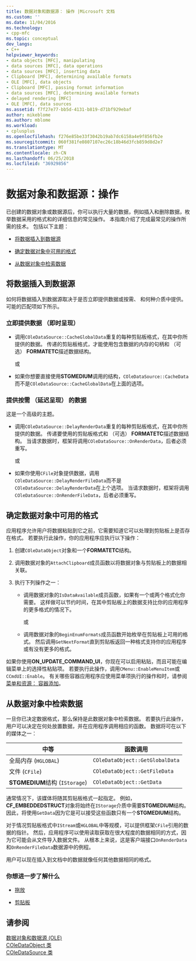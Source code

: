```yaml
---
title: 数据对象和数据源： 操作 |Microsoft 文档
ms.custom: ''
ms.date: 11/04/2016
ms.technology:
- cpp-mfc
ms.topic: conceptual
dev_langs:
- C++
helpviewer_keywords:
- data objects [MFC], manipulating
- data sources [MFC], data operations
- data sources [MFC], inserting data
- Clipboard [MFC], determining available formats
- OLE [MFC], data objects
- Clipboard [MFC], passing format information
- data sources [MFC], determining available formats
- delayed rendering [MFC]
- OLE [MFC], data sources
ms.assetid: f7f27e77-bb5d-4131-b819-d71bf929ebaf
author: mikeblome
ms.author: mblome
ms.workload:
- cplusplus
ms.openlocfilehash: f276e85be33f3042b19ab7dc6158a4e9f856fb2e
ms.sourcegitcommit: 060f381fe0807107ec26c18b46d3fcb859d8d2e7
ms.translationtype: MT
ms.contentlocale: zh-CN
ms.lasthandoff: 06/25/2018
ms.locfileid: "36929856"
---
```

# <a name="data-objects-and-data-sources-manipulation"></a>数据对象和数据源：操作
已创建的数据对象或数据源后，你可以执行大量的数据，例如插入和删除数据，枚举数据采用的格式和的详细信息的常见操作。 本指南介绍了完成最常见的操作所需的技术。 包括以下主题：  
  
-   [将数据插入到数据源](#_core_inserting_data_into_a_data_source)  
  
-   [确定数据对象中可用的格式](#_core_determining_the_formats_available_in_a_data_object)  
  
-   [从数据对象中检索数据](#_core_retrieving_data_from_a_data_object)  
  
##  <a name="_core_inserting_data_into_a_data_source"></a> 将数据插入到数据源  
 如何将数据插入到数据源取决于是否立即提供数据或按需、 和何种介质中提供。 可能的匹配项如下所示。  
  
### <a name="supplying-data-immediately-immediate-rendering"></a>立即提供数据 （即时呈现）  
  
-   调用`COleDataSource::CacheGlobalData`重复的每种剪贴板格式，在其中你所提供的数据。 传递的剪贴板格式，才能使用包含数据的内存的句柄和 （可选） **FORMATETC**描述数据结构。  
  
     或  
  
-   如果你想要直接使用**STGMEDIUM**调用的结构，`COleDataSource::CacheData`而不是`COleDataSource::CacheGlobalData`在上面的选项。  
  
### <a name="supplying-data-on-demand-delayed-rendering"></a>提供按需 （延迟呈现） 的数据  
 这是一个高级的主题。  
  
-   调用`COleDataSource::DelayRenderData`重复的每种剪贴板格式，在其中你所提供的数据。 传递要使用的剪贴板格式和 （可选） **FORMATETC**描述数据结构。 当请求数据时，框架将调用`COleDataSource::OnRenderData`，后者必须重写。  
  
     或  
  
-   如果你使用`CFile`对象提供数据，调用`COleDataSource::DelayRenderFileData`而不是`COleDataSource::DelayRenderData`在上个选项。 当请求数据时，框架将调用`COleDataSource::OnRenderFileData`，后者必须重写。  
  
##  <a name="_core_determining_the_formats_available_in_a_data_object"></a> 确定数据对象中可用的格式  
 应用程序允许用户将数据粘贴到它之前，它需要知道它可以处理到剪贴板上是否存在格式。 若要执行此操作，你的应用程序应执行以下操作：  
  
1.  创建`COleDataObject`对象和一个**FORMATETC**结构。  
  
2.  调用数据对象的`AttachClipboard`成员函数以将数据对象与剪贴板上的数据相关联。  
  
3.  执行下列操作之一：  
  
    -   调用数据对象的`IsDataAvailable`成员函数，如果有一个或两个格式化你需要。 这样做可以节约时间，在其中剪贴板上的数据支持比你的应用程序的更多格式的情况下。  
  
         或  
  
    -   调用数据对象的`BeginEnumFormats`成员函数开始枚举在剪贴板上可用的格式。 然后调用`GetNextFormat`直到剪贴板返回一种格式支持你的应用程序或有没有更多的格式。  
  
 如果你使用**ON_UPDATE_COMMAND_UI**，你现在可以启用粘贴，而且可能在编辑菜单上的选择性粘贴项。 若要执行此操作，调用`CMenu::EnableMenuItem`或`CCmdUI::Enable`。 有关哪些容器应用程序应使用菜单项执行的操作和时，请参阅[菜单和资源： 容器添加](../mfc/menus-and-resources-container-additions.md)。  
  
##  <a name="_core_retrieving_data_from_a_data_object"></a> 从数据对象中检索数据  
 一旦你已决定数据格式，那么保持是此数据对象中检索数据。 若要执行此操作，用户可以决定在何处放置数据，并在应用程序调用相应的函数。 数据将可在以下的媒体之一：  
  
|中等|函数调用|  
|------------|----------------------|  
|全局内存 (`HGLOBAL`)|`COleDataObject::GetGlobalData`|  
|文件 (`CFile`)|`COleDataObject::GetFileData`|  
|**STGMEDIUM**结构 (`IStorage`)|`COleDataObject::GetData`|  
  
 通常情况下，该媒体将随其剪贴板格式一起指定。 例如， **CF_EMBEDDEDSTRUCT**对象将始终在`IStorage`介质中需要**STGMEDIUM**结构。 因此，将使用`GetData`因为它是可以接受这些函数只有一个**STGMEDIUM**结构。  
  
 对于情况剪贴板格式中`IStream`或`HGLOBAL`中等规模，可以提供框架`CFile`引用的数据的指针。 然后，应用程序可以使用读取获取在很大程度的数据相同的方式，因为它可能会从文件导入数据文件。 从根本上来说，这是客户端接口`OnRenderData`和`OnRenderFileData`数据源中的例程。  
  
 用户可以现在插入到文档中的数据就像任何其他数据相同的格式。  
  
### <a name="what-do-you-want-to-know-more-about"></a>你想进一步了解什么  
  
-   [拖放](../mfc/drag-and-drop-ole.md)  
  
-   [剪贴板](../mfc/clipboard.md)  
  
## <a name="see-also"></a>请参阅  
 [数据对象和数据源 (OLE)](../mfc/data-objects-and-data-sources-ole.md)   
 [COleDataObject 类](../mfc/reference/coledataobject-class.md)   
 [COleDataSource 类](../mfc/reference/coledatasource-class.md)
